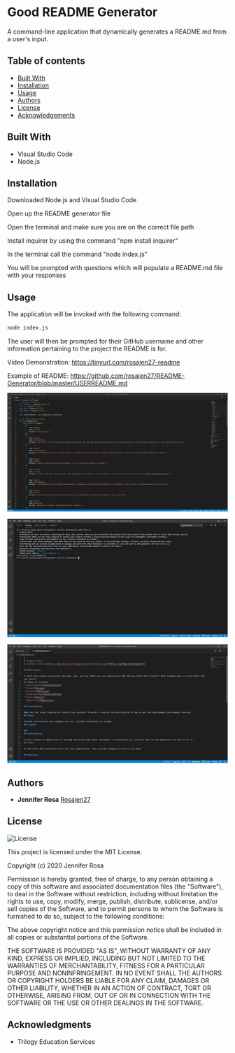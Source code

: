 
# Good README Generator

A command-line application that dynamically generates a README.md from a user's input.


## Table of contents
* [Built With](#built-with)
* [Installation](#installation)
* [Usage](#usage)
* [Authors](#authors)
* [License](#license)
* [Acknowledgements](#acknowledgement)


## Built With

  - Visual Studio Code
  - Node.js


## Installation 
        
Downloaded Node.js and Visual Studio Code

Open up the README generator file

Open the terminal and make sure you are on the correct file path

Install inquirer by using the command "npm install inquirer" 

In the terminal call the command "node index.js"

You will be prompted with questions which will populate a README.md file with your responses


## Usage
        
The application will be invoked with the following command:

```sh
node index.js
```

The user will then be prompted for their GitHub username and other information pertaining to the project the README is for.


Video Demonstration: https://tinyurl.com/rosajen27-readme

Example of README: https://github.com/rosajen27/README-Generator/blob/master/USERREADME.md


![demo1](./assets/Capture.JPG)


![demo2](./assets/Capture2.JPG)


![demo3](./assets/Capture3.JPG)

## Authors

  - **Jennifer Rosa**
    [Rosajen27](https://rosajen27.github.io/)


## License

![License](https://img.shields.io/badge/license-MIT%20License-blue.svg)

This project is licensed under the MIT License.

Copyright (c) 2020 Jennifer Rosa

Permission is hereby granted, free of charge, to any person obtaining a copy
of this software and associated documentation files (the "Software"), to deal
in the Software without restriction, including without limitation the rights
to use, copy, modify, merge, publish, distribute, sublicense, and/or sell
copies of the Software, and to permit persons to whom the Software is
furnished to do so, subject to the following conditions:

The above copyright notice and this permission notice shall be included in all
copies or substantial portions of the Software.

THE SOFTWARE IS PROVIDED "AS IS", WITHOUT WARRANTY OF ANY KIND, EXPRESS OR
IMPLIED, INCLUDING BUT NOT LIMITED TO THE WARRANTIES OF MERCHANTABILITY,
FITNESS FOR A PARTICULAR PURPOSE AND NONINFRINGEMENT. IN NO EVENT SHALL THE
AUTHORS OR COPYRIGHT HOLDERS BE LIABLE FOR ANY CLAIM, DAMAGES OR OTHER
LIABILITY, WHETHER IN AN ACTION OF CONTRACT, TORT OR OTHERWISE, ARISING FROM,
OUT OF OR IN CONNECTION WITH THE SOFTWARE OR THE USE OR OTHER DEALINGS IN THE
SOFTWARE.

## Acknowledgments

  - Trilogy Education Services
